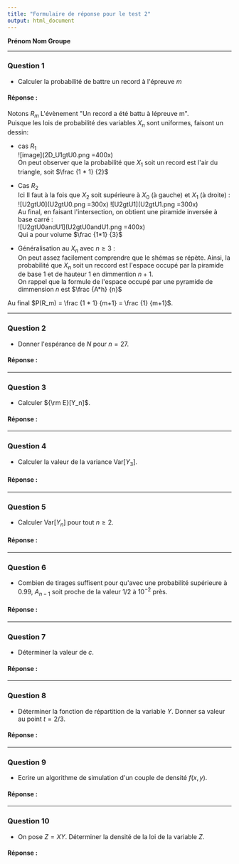 ```yaml
---
title: "Formulaire de réponse pour le test 2"
output: html_document
---
```


**Prénom Nom Groupe**


***
### Question 1

* Calculer la probabilité de battre un record à l'épreuve $m$

#### Réponse :

Notons $R_m$ L'évènement "Un record a été battu à lépreuve m".  
Puisque les lois de probabilité des variables $X_n$ sont uniformes, faisont un dessin:  
- cas $R_1$  
![image](2D_U1gtU0.png =400x)  
On peut observer que la probabilité que $X_1$ soit un record est l'air du triangle, soit $\frac {1 * 1} {2}$

- Cas $R_2$  
Ici Il faut à la fois que $X_2$ soit supérieure à $X_0$ (à gauche) et $X_1$ (à droite) :  
![U2gtU0](U2gtU0.png =300x)
![U2gtU1](U2gtU1.png =300x)  
Au final, en faisant l'intersection, on obtient une piramide inversée à base carré :  
![U2gtU0andU1](U2gtU0andU1.png =400x)  
Qui a pour volume $\frac {1*1} {3}$

- Généralisation au $X_n$ avec $n \ge 3$ :  
On peut assez facilement comprendre que le shémas se répète. Ainsi, la probabilité que $X_n$ soit un reccord est l'espace occupé par la piramide de base 1 et de hauteur 1 en dimmention $n+1$.  
On rappel que la formule de l'espace occupé par une pyramide de dimmension $n$ est $\frac {A*h} {n}$

Au final $P(R_m) = \frac {1 * 1} {m+1} = \frac {1} {m+1}$.  


***
### Question 2

* Donner l'espérance de $N$ pour $n = 27$.

#### Réponse :


***
### Question 3

* Calculer ${\rm E}[Y_n]$.

#### Réponse :


***
### Question 4

* Calculer la valeur de la variance Var$[Y_3]$.

#### Réponse :


***
### Question 5

* Calculer Var$[Y_n]$ pour tout $n \geq 2$.

#### Réponse :


***
### Question 6

* Combien de tirages suffisent pour qu'avec une probabilité supérieure à 0.99, $A_{n-1}$ soit proche de la valeur 1/2 à $10^{-2}$ près.

#### Réponse :


***
### Question 7

* Déterminer la valeur de $c$.

#### Réponse :


***
### Question 8

* Déterminer la fonction de répartition de la variable $Y$. Donner sa valeur au point $t = 2/3$.

#### Réponse :


***
### Question 9

* Ecrire un algorithme de simulation d'un couple de densité $f(x,y)$.

#### Réponse :


***
### Question 10

* On pose $Z =  X Y$. Déterminer la densité de la loi de la variable $Z$.

#### Réponse :

